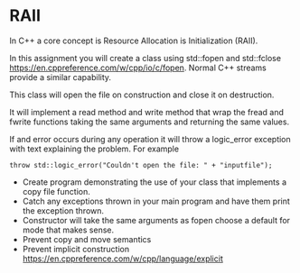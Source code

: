 # RAII

In C++ a core concept is Resource Allocation is Initialization (RAII). 

In this assignment you will create a class using std::fopen and std::fclose https://en.cppreference.com/w/cpp/io/c/fopen. Normal C++ streams provide a similar capability.

This class will open the file on construction and close it on destruction.

It will implement a read method and write method that wrap the fread and fwrite functions taking the same arguments and returning the same values.

If and error occurs during any operation it will throw a logic_error exception with text explaining the problem. For example

    throw std::logic_error("Couldn't open the file: " + "inputfile");

* Create program demonstrating the use of your class that implements a copy file function.
* Catch any exceptions thrown in your main program and have them print the exception thrown.
* Constructor will take the same arguments as fopen choose a default for mode that makes sense.
* Prevent copy and move semantics
* Prevent implicit construction https://en.cppreference.com/w/cpp/language/explicit

